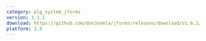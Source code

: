 ```yaml
---
category: plg_system_jforms
version: 1.1.1
download: https://github.com/donJoomla/jforms/releases/download/v1.6.2/plg_system_jforms_1.6.2_j25.zip
platform: 2.5
---
```

